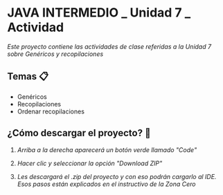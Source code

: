 # JAVA INTERMEDIO _ Unidad 7 _ Actividad

_Este proyecto contiene las actividades de clase referidas a la Unidad 7 sobre Genéricos y recopilaciones_

## Temas 📋
* Genéricos
* Recopilaciones
* Ordenar recopilaciones

## ¿Cómo descargar el proyecto? 🔧
1. _Arriba a la derecha aparecerá un botón verde llamado "Code"_

2. _Hacer clic y seleccionar la opción "Download ZIP"_

3. _Les descargará el .zip del proyecto y con eso podrán cargarlo al IDE. Esos pasos están explicados en el instructivo de la Zona Cero_

